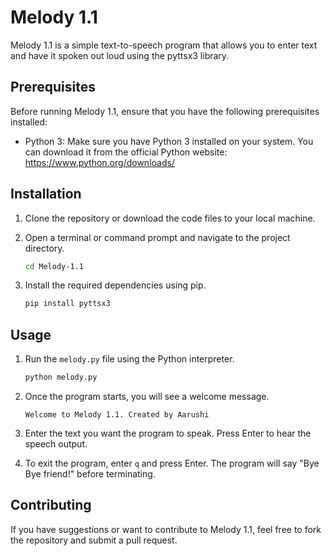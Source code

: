 # Melody 1.1

Melody 1.1 is a simple text-to-speech program that allows you to enter text and have it spoken out loud using the pyttsx3 library.

## Prerequisites

Before running Melody 1.1, ensure that you have the following prerequisites installed:

- Python 3: Make sure you have Python 3 installed on your system. You can download it from the official Python website: https://www.python.org/downloads/

## Installation

1. Clone the repository or download the code files to your local machine.
2. Open a terminal or command prompt and navigate to the project directory.

    ```bash
    cd Melody-1.1
    ```

3. Install the required dependencies using pip.

    ```bash
    pip install pyttsx3
    ```

## Usage

1. Run the `melody.py` file using the Python interpreter.

    ```bash
    python melody.py
    ```

2. Once the program starts, you will see a welcome message.

    ```
    Welcome to Melody 1.1. Created by Aarushi
    ```

3. Enter the text you want the program to speak. Press Enter to hear the speech output.

4. To exit the program, enter `q` and press Enter. The program will say "Bye Bye friend!" before terminating.

## Contributing

If you have suggestions or want to contribute to Melody 1.1, feel free to fork the repository and submit a pull request.
